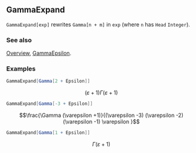 ## GammaExpand

`GammaExpand[exp]` rewrites `Gamma[n + m]` in `exp` (where `n` has `Head` `Integer`).

### See also

[Overview](Extra/FeynCalc.md), [GammaEpsilon](GammaEpsilon.md).

### Examples

```mathematica
GammaExpand[Gamma[2 + Epsilon]]
```

$$(\varepsilon +1) \Gamma (\varepsilon +1)$$

```mathematica
GammaExpand[Gamma[-3 + Epsilon]]
```

$$\frac{\Gamma (\varepsilon +1)}{(\varepsilon -3) (\varepsilon -2) (\varepsilon -1) \varepsilon }$$

```mathematica
GammaExpand[Gamma[1 + Epsilon]]
```

$$\Gamma (\varepsilon +1)$$
